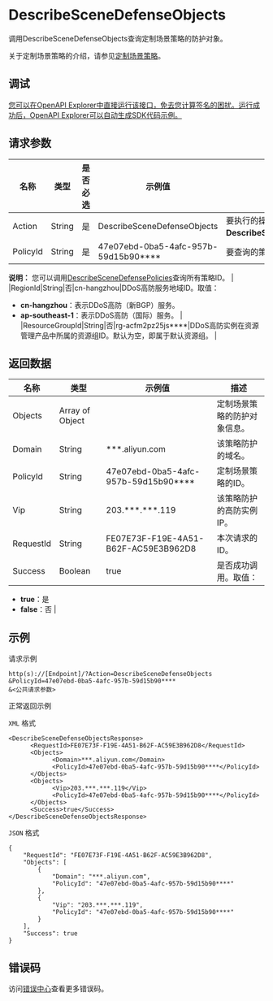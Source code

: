 # DescribeSceneDefenseObjects

调用DescribeSceneDefenseObjects查询定制场景策略的防护对象。

关于定制场景策略的介绍，请参见[定制场景策略](~~148079~~)。

## 调试

[您可以在OpenAPI Explorer中直接运行该接口，免去您计算签名的困扰。运行成功后，OpenAPI Explorer可以自动生成SDK代码示例。](https://api.aliyun.com/#product=ddoscoo&api=DescribeSceneDefenseObjects&type=RPC&version=2020-01-01)

## 请求参数

|名称|类型|是否必选|示例值|描述|
|--|--|----|---|--|
|Action|String|是|DescribeSceneDefenseObjects|要执行的操作。取值：**DescribeSceneDefenseObjects**。 |
|PolicyId|String|是|47e07ebd-0ba5-4afc-957b-59d15b90\*\*\*\*|要查询的策略ID。

 **说明：** 您可以调用[DescribeSceneDefensePolicies](~~159382~~)查询所有策略ID。 |
|RegionId|String|否|cn-hangzhou|DDoS高防服务地域ID。取值：

 -   **cn-hangzhou**：表示DDoS高防（新BGP）服务。
-   **ap-southeast-1**：表示DDoS高防（国际）服务。 |
|ResourceGroupId|String|否|rg-acfm2pz25js\*\*\*\*|DDoS高防实例在资源管理产品中所属的资源组ID。默认为空，即属于默认资源组。 |

## 返回数据

|名称|类型|示例值|描述|
|--|--|---|--|
|Objects|Array of Object| |定制场景策略的防护对象信息。 |
|Domain|String|\*\*\*.aliyun.com|该策略防护的域名。 |
|PolicyId|String|47e07ebd-0ba5-4afc-957b-59d15b90\*\*\*\*|定制场景策略的ID。 |
|Vip|String|203.\*\*\*.\*\*\*.119|该策略防护的高防实例IP。 |
|RequestId|String|FE07E73F-F19E-4A51-B62F-AC59E3B962D8|本次请求的ID。 |
|Success|Boolean|true|是否成功调用。取值：

 -   **true**：是
-   **false**：否 |

## 示例

请求示例

```
http(s)://[Endpoint]/?Action=DescribeSceneDefenseObjects
&PolicyId=47e07ebd-0ba5-4afc-957b-59d15b90****
&<公共请求参数>
```

正常返回示例

`XML` 格式

```
<DescribeSceneDefenseObjectsResponse>
	  <RequestId>FE07E73F-F19E-4A51-B62F-AC59E3B962D8</RequestId>
	  <Objects>
		    <Domain>***.aliyun.com</Domain>
		    <PolicyId>47e07ebd-0ba5-4afc-957b-59d15b90****</PolicyId>
	  </Objects>
	  <Objects>
		    <Vip>203.***.***.119</Vip>
		    <PolicyId>47e07ebd-0ba5-4afc-957b-59d15b90****</PolicyId>
	  </Objects>
	  <Success>true</Success>
</DescribeSceneDefenseObjectsResponse>
```

`JSON` 格式

```
{
	"RequestId": "FE07E73F-F19E-4A51-B62F-AC59E3B962D8",
	"Objects": [
		{
			"Domain": "***.aliyun.com",
			"PolicyId": "47e07ebd-0ba5-4afc-957b-59d15b90****"
		},
		{
			"Vip": "203.***.***.119",
			"PolicyId": "47e07ebd-0ba5-4afc-957b-59d15b90****"
		}
	],
	"Success": true
}
```

## 错误码

访问[错误中心](https://error-center.alibabacloud.com/status/product/ddoscoo)查看更多错误码。

